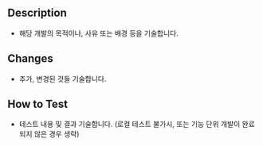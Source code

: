 ## Description

- 해당 개발의 목적이나, 사유 또는 배경 등을 기술합니다. 

## Changes

- 추가, 변경된 것들 기술합니다.
 
 
## How to Test 

- 테스트 내용 및 결과 기술합니다.
(로컬 테스트 불가시, 또는 기능 단위 개발이 완료되지 않은 경우 생략)